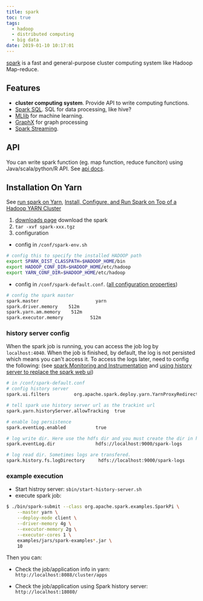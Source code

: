 ```yaml
---
title: spark
toc: true
tags:
  - hadoop
  - distributed computing
  - big data
date: 2019-01-10 10:17:01
---
```



[spark](https://spark.apache.org/docs/2.4.0/) is a fast and general-purpose cluster computing system like Hadoop Map-reduce.



## Features

* **cluster computing system**. Provide API to  write computing functions.
* [Spark SQL](https://spark.apache.org/docs/2.4.0/sql-programming-guide.html). SQL for data processing, like hive?
* [MLlib](https://spark.apache.org/docs/2.4.0/ml-guide.html) for machine learning.
* [GraphX](https://spark.apache.org/docs/2.4.0/graphx-programming-guide.html) for graph processing
* [Spark Streaming](https://spark.apache.org/docs/2.4.0/streaming-programming-guide.html).

## API

You can write spark function (eg. map function, reduce funciton) using Java/scala/python/R API. See [api docs](https://spark.apache.org/docs/2.4.0/).

## Installation On Yarn

See [run spark on Yarn](https://spark.apache.org/docs/2.4.0/running-on-yarn.html), [Install, Configure, and Run Spark on Top of a Hadoop YARN Cluster](https://www.linode.com/docs/databases/hadoop/install-configure-run-spark-on-top-of-hadoop-yarn-cluster/)

1. [downloads page](https://spark.apache.org/downloads.html) download the spark
2. `tar -xvf spark-xxx.tgz`
3. configuration

* config in `/conf/spark-env.sh`

```sh
# config this to specify the installed HADOOP path
export SPARK_DIST_CLASSPATH=$HADOOP_HOME/bin
export HADOOP_CONF_DIR=$HADOOP_HOME/etc/hadoop
export YARN_CONF_DIR=$HADOOP_HOME/etc/hadoop
```

* config in `/conf/spark-default.conf`. ([all configuration properties](https://spark.apache.org/docs/2.4.0/configuration.html#spark-properties))

```sh
# config the spark master
spark.master                     yarn
spark.driver.memory    512m
spark.yarn.am.memory    512m
spark.executor.memory          512m
```

### history server config

When the spark job is running, you can access the job log by `localhost:4040`. When the job is finished, by default, the log is not persisted which means you can't access it. To access the logs later, need to config the following: (see [spark Monitoring and Instrumentation](https://spark.apache.org/docs/latest/monitoring.html) and [using history server to replace the spark web ui](https://spark.apache.org/docs/2.4.0/running-on-yarn.html#using-the-spark-history-server-to-replace-the-spark-web-ui))

```sh
# in /conf/spark-default.conf
# config history server
spark.ui.filters		 org.apache.spark.deploy.yarn.YarnProxyRedirectFilter

# tell spark use history server url as the trackint url
spark.yarn.historyServer.allowTracking  true

# enable log persistence
spark.eventLog.enabled           true

# log write dir. Here use the hdfs dir and you must create the dir in hdfs first
spark.eventLog.dir               hdfs://localhost:9000/spark-logs

# log read dir. Sometimes logs are transfered.
spark.history.fs.logDirectory     hdfs://localhost:9000/spark-logs
```

### example execution

* Start histroy server: `sbin/start-history-server.sh`
* execute spark job:

```sh
$ ./bin/spark-submit --class org.apache.spark.examples.SparkPi \
    --master yarn \
    --deploy-mode client \
    --driver-memory 4g \
    --executor-memory 2g \
    --executor-cores 1 \
    examples/jars/spark-examples*.jar \
    10
```

Then you can:

* Check the job/application info in yarn: `http://localhost:8088/cluster/apps`

* Check the job/application using Spark history server: `http://localhost:18080/`